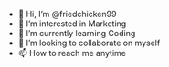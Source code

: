 - 👋 Hi, I’m @friedchicken99
- 👀 I’m interested in Marketing
- 🌱 I’m currently learning Coding
- 💞️ I’m looking to collaborate on myself
- 📫 How to reach me anytime

<!---
friedchicken99/friedchicken99 is a ✨ special ✨ repository because its `README.md` (this file) appears on your GitHub profile.
You can click the Preview link to take a look at your changes.
--->
